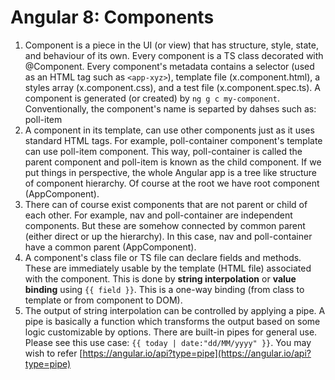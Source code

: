 # Angular 8: Components
1. Component is a piece in the UI (or view) that has structure, style, state, and behaviour of its own. Every component is a TS class decorated with @Component. Every component's metadata contains a selector (used as an HTML tag such as `<app-xyz>`), template file (x.component.html), a styles array (x.component.css), and a test file (x.component.spec.ts). A component is generated (or created) by `ng g c my-component`. Conventionally, the component's name is separted by dahses such as: poll-item
2. A component in its template, can use other components just as it uses standard HTML tags. For example, poll-container component's template can use poll-item component. This way, poll-container is called the parent component and poll-item is known as the child component. If we put things in perspective, the whole Angular app is a tree like structure of component hierarchy. Of course at the root we have root component (AppComponent).
3. There can of course exist components that are not parent or child of each other. For example, nav and poll-container are independent components. But these are somehow connected by common parent (either direct or up the hierarchy). In this case, nav and poll-container have a common parent (AppComponent).
4. A component's class file or TS file can declare fields and methods. These are immediately usable by the template (HTML file) associated with the component. This is done by **string interpolation** or **value binding** using `{{ field }}`. This is a one-way binding (from class to template or from component to DOM).
5. The output of string interpolation can be controlled by applying a pipe. A pipe is basically a function which transforms the output based on some logic customizable by options. There are built-in pipes for general use. Please see this use case: `{{ today | date:"dd/MM/yyyy" }}`. You may wish to refer [https://angular.io/api?type=pipe](https://angular.io/api?type=pipe)